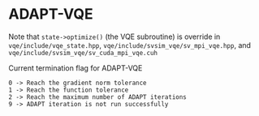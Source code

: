 # ADAPT-VQE

Note that `state->optimize()` (the VQE subroutine) is override in `vqe/include/vqe_state.hpp`, `vqe/include/svsim_vqe/sv_mpi_vqe.hpp`, and `vqe/include/svsim_vqe/sv_cuda_mpi_vqe.cuh`

Current termination flag for ADAPT-VQE            
```shell
0 -> Reach the gradient norm tolerance
1 -> Reach the function tolerance
2 -> Reach the maximum number of ADAPT iterations
9 -> ADAPT iteration is not run successfully
```